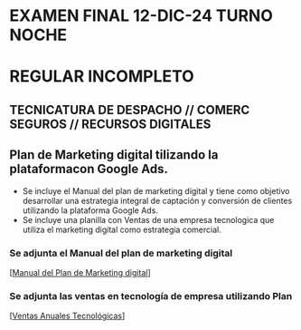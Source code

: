    # EXAMEN FINAL 12-DIC-24 TURNO NOCHE
   # REGULAR INCOMPLETO
   ## TECNICATURA DE DESPACHO // COMERC SEGUROS // RECURSOS DIGITALES
   
   ## Plan de Marketing digital tilizando la plataformacon Google Ads.

   * Se incluye el Manual del plan de marketing digital y tiene como objetivo desarrollar una estrategia integral de captación y conversión de clientes utilizando la plataforma Google Ads.
   * Se incluye una planilla con Ventas de una empresa tecnologica que utiliza el marketing digital como estrategia comercial.
   
   ### Se adjunta el Manual del plan de marketing digital
   [[Manual del Plan de Marketing digital](https://docs.google.com/document/d/1cKOxaMZvfU6w3Q4L-S4dCcIaUbDPhoc1ZvcQ0UryuRQ/edit?tab=t.0#heading=h.v4qcekjzvwpd)]
   
   ### Se adjunta las ventas en tecnología de empresa utilizando Plan
   [[Ventas Anuales Tecnológicas](https://docs.google.com/spreadsheets/d/1NTkrtLcMLxxJwp4E-5EId9AGZtBKI6_FPauWwvxu_fk/edit?gid=0#gid=0)]


  
